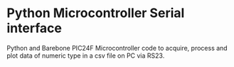 # Python Microcontroller Serial interface
Python and Barebone PIC24F Microcontroller code to acquire, process and plot data of numeric type in a csv file on PC via RS23. 
